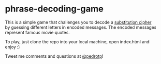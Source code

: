 # phrase-decoding-game

This is a simple game that challenges you to decode a [substitution cipher](https://en.wikipedia.org/wiki/Substitution_cipher) by guessing different letters in encoded messages. The encoded messages represent famous movie quotes. 

To play, just clone the repo into your local machine, open index.html and enjoy :)

Tweet me comments and questions at [@pedrotp](http://twitter.com/pedrotp)!